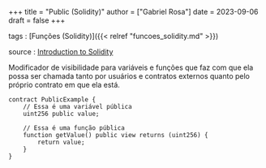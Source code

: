 +++
title = "Public (Solidity)"
author = ["Gabriel Rosa"]
date = 2023-09-06
draft = false
+++

tags
: [Funções (Solidity)]({{< relref "funcoes_solidity.md" >}})

source
: [Introduction to Solidity](https://learnweb3.io/degrees/ethereum-developer-degree/freshman/introduction-to-solidity/)

Modificador de visibilidade para variáveis e funções que faz com que ela possa ser chamada tanto por usuários e contratos externos quanto pelo próprio contrato em que ela está.

```solidity
contract PublicExample {
    // Essa é uma variável pública
    uint256 public value;

    // Essa é uma função pública
    function getValue() public view returns (uint256) {
        return value;
    }
}
```
